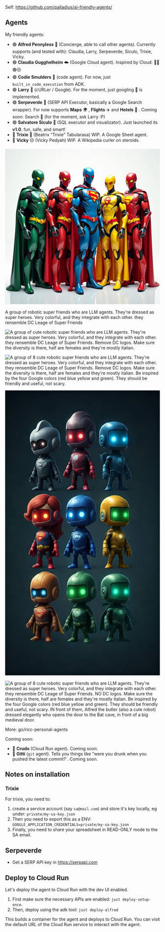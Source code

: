 Self: https://github.com/palladius/ai-friendly-agents/

## Agents

My friendly agents:

* 🟢 **Alfred Pennyless** 🦇 (Concierge, able to call other agents). Currently supports (and tested with): Claudia, Larry, Serpeverde, Siculo, Trixie, Vicky.
* 🟢 **Claudia Gugghelheim** ☁️ (Google Cloud agent). Inspired by Cloud: 🔴🔵🟢🟡
* 🟢 **Codie Smulders** 🐍 (code agent). For now, just `built_in_code_execution` from ADK.
* 🟢 **Larry** 🧢  (cURLer / Google). For the moment, just googling 🔎 is implemented.
* 🟢 **Serpeverde** 🧙 (SERP API Executor, basically a Google Search wrapper). For now supports **Maps** 🌍 , **Flights** ✈️ and **Hotels** 🏨 .
  Coming soon: Search 🔎 (for the moment, ask Larry :P)
* 🟢 **Salvatore Siculo** 🧢  (SQL executor and visualizator). Just launched its **v1.0**. fun, safe, and smart!
* 🔶 **Trixie** 📗 (Beatrix “Trixie” Tabularasa) WIP. A Google Sheet agent.
* 🔶 **Vicky** 🟡 (Vicky Pedyah) WIP. A Wikipedia curler on steroids.


![A group of robotic super friends who are LLM agents. They're dressed as super heroes. Very colorful, and they integrate with each other. they rensemble DC Leage of Super Friends](super-friends.png)

A group of robotic super friends who are LLM agents. They're dressed as super heroes. Very colorful, and they integrate with each other.
they rensemble DC Leage of Super Friends

![A group of cute robotic super friends who are LLM agents. They're dressed as super heroes. Very colorful, and they integrate with each other.
they rensemble DC Leage of Super Friends.
Remove DC logos. Make sure the diversity is there, half are females and they're mostly italian.](super-amici-imagen3.png)

![A group of 8 cute robotic super friends who are LLM agents. They're dressed as super heroes. Very colorful, and they integrate with each other.
they rensemble DC Leage of Super Friends.
Remove DC logos. Make sure the diversity is there, half are females and they're mostly italian.
Be inspired by the four Google  colors (red blue yellow and green).
They should be friendly and useful, not scary.](super-friends-googley.png)

![alt text](<super friends v4.png>)

![A group of 8 cute robotic super friends who are LLM agents. They're dressed as super heroes. Very colorful, and they integrate with each other.
they rensemble DC Leage of Super Friends.
NO DC logos. Make sure the diversity is there, half are females and they're mostly italian.
Be inspired by the four Google  colors (red blue yellow and green).
They should be friendly and useful, not scary.
IN front of them, Alfred the butler (also a cute robot) dressed elegantly who opens the door to the Bat cave, in front of a big medieval door.](<super friends with alfred.png>)

More: go/ricc-personal-agents

Coming soon:

* 🔴 **Crudo** (Cloud Run agent). Coming soon.
* 🔴 **Gitti** (`git` agent). Tells you things like "were you drunk when you pushed the latest commit?`. Coming soon.

## Notes on installation

### Trixie

For trixie, you need to:

1. create a service account (say `sa@mail.com`) and store it's key locally, eg under: `private/my-sa-key.json`
2. Then you need to export this as a ENV: `GOOGLE_APPLICATION_CREDENTIALS=private/my-sa-key.json`
3. Finally, you need to share your spreadsheet in READ-ONLY mode to the SA email.

## Serpeverde

* Get a SERP API key in https://serpapi.com

## Deploy to Cloud Run

Let's deploy the agent to Cloud Run with the dev UI enabled.

1. First make sure the necessary APIs are enabled: `just deploy-setup-once`.
2. Then, deploy using the adk tool: `just deploy-alfred`

This builds a container for the agent and deploys to Cloud Run.
You can visit the default URL of the Cloud Run service to interact with the agent.

